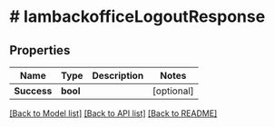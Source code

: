 # # IambackofficeLogoutResponse


## Properties 


Name | Type | Description | Notes
------------ | ------------- | ------------- | -------------
**Success**| **bool** |   | [optional]


[[Back to Model list]](../../README.md#models) [[Back to API list]](../../README.md#endpoints) [[Back to README]](../../README.md)

